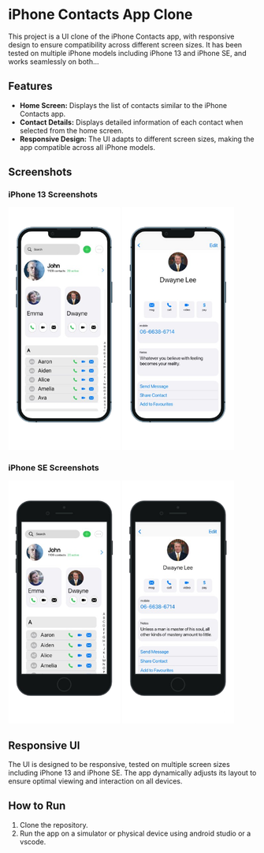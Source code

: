 # iPhone Contacts App Clone

This project is a UI clone of the iPhone Contacts app, with responsive design to ensure compatibility across different screen sizes. It has been tested on multiple iPhone models including iPhone 13 and iPhone SE, and works seamlessly on both...

## Features

- **Home Screen:** Displays the list of contacts similar to the iPhone Contacts app.
- **Contact Details:** Displays detailed information of each contact when selected from the home screen.
- **Responsive Design:** The UI adapts to different screen sizes, making the app compatible across all iPhone models.

## Screenshots

### iPhone 13 Screenshots

<p float="left">
  <img src="SS/s1.png" alt="iPhone 13 Home Screen" width="45%" />
  <img src="SS/s2.png" alt="iPhone 13 Contact Details" width="45%" />
</p>

### iPhone SE Screenshots

<p float="left">
  <img src="SS/s3.png" alt="iPhone SE Home Screen" width="45%" />
  <img src="SS/s4.png" alt="iPhone SE Contact Details" width="45%" />
</p>

## Responsive UI

The UI is designed to be responsive, tested on multiple screen sizes including iPhone 13 and iPhone SE. The app dynamically adjusts its layout to ensure optimal viewing and interaction on all devices.

## How to Run

1. Clone the repository.
2. Run the app on a simulator or physical device using android studio or a vscode.


